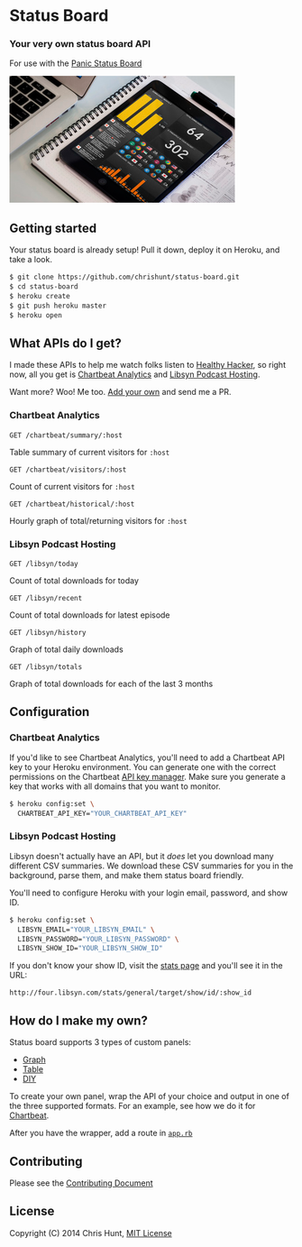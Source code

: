 # Status Board

### Your very own status board API

For use with the [Panic Status Board](http://panic.com/statusboard)

![](screenshots/screenshot-placed.png)

## Getting started

Your status board is already setup! Pull it down, deploy it on Heroku, and take
a look.

```bash
$ git clone https://github.com/chrishunt/status-board.git
$ cd status-board
$ heroku create
$ git push heroku master
$ heroku open
```

## What APIs do I get?

I made these APIs to help me watch folks listen to [Healthy
Hacker](http://www.healthyhacker.com/), so right now, all you get is [Chartbeat
Analytics](https://chartbeat.com) and [Libsyn Podcast
Hosting](http://www.libsyn.com/).

Want more? Woo! Me too. [Add your
own](https://github.com/chrishunt/status-board#how-do-i-make-my-own) and send
me a PR.

### Chartbeat Analytics

```
GET /chartbeat/summary/:host
```

Table summary of current visitors for `:host`

```
GET /chartbeat/visitors/:host
```

Count of current visitors for `:host`

```
GET /chartbeat/historical/:host
```

Hourly graph of total/returning visitors for `:host`

### Libsyn Podcast Hosting

```
GET /libsyn/today
```

Count of total downloads for today

```
GET /libsyn/recent
```

Count of total downloads for latest episode

```
GET /libsyn/history
```

Graph of total daily downloads

```
GET /libsyn/totals
```

Graph of total downloads for each of the last 3 months

## Configuration

### Chartbeat Analytics

If you'd like to see Chartbeat Analytics, you'll need to add a Chartbeat API
key to your Heroku environment. You can generate one with the correct
permissions on the Chartbeat [API key manager](https://chartbeat.com/apikeys/).
Make sure you generate a key that works with all domains that you want to
monitor.

```bash
$ heroku config:set \
  CHARTBEAT_API_KEY="YOUR_CHARTBEAT_API_KEY"
```

### Libsyn Podcast Hosting

Libsyn doesn't actually have an API, but it *does* let you download many
different CSV summaries. We download these CSV summaries for you in the
background, parse them, and make them status board friendly.

You'll need to configure Heroku with your login email, password, and show ID.

```bash
$ heroku config:set \
  LIBSYN_EMAIL="YOUR_LIBSYN_EMAIL" \
  LIBSYN_PASSWORD="YOUR_LIBSYN_PASSWORD" \
  LIBSYN_SHOW_ID="YOUR_LIBSYN_SHOW_ID"
```

If you don't know your show ID, visit the [stats
page](http://four.libsyn.com/stats) and you'll see it in the URL:

```
http://four.libsyn.com/stats/general/target/show/id/:show_id
```

## How do I make my own?

Status board supports 3 types of custom panels:

  - [Graph](http://panic.com/statusboard/docs/graph_tutorial.pdf)
  - [Table](http://panic.com/statusboard/docs/table_tutorial.pdf)
  - [DIY](http://panic.com/statusboard/docs/diy_tutorial.pdf)

To create your own panel, wrap the API of your choice and output in one of the
three supported formats. For an example, see how we do it for
[Chartbeat](https://github.com/chrishunt/status-board/blob/master/lib/status_board/chartbeat.rb).

After you have the wrapper, add a route in
[`app.rb`](https://github.com/chrishunt/status-board/blob/master/app.rb)

## Contributing
Please see the [Contributing
Document](https://github.com/chrishunt/status-board/blob/master/CONTRIBUTING.md)

## License
Copyright (C) 2014 Chris Hunt, [MIT
License](https://github.com/chrishunt/status-board/blob/master/LICENSE.txt)
